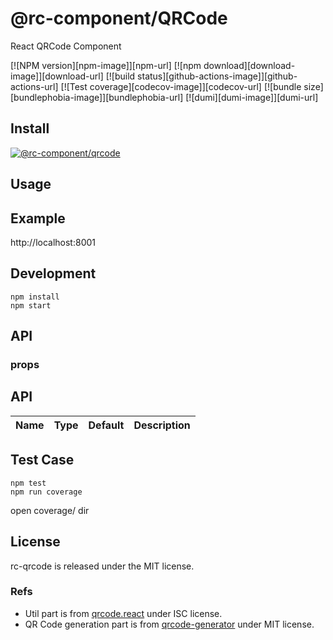 # @rc-component/QRCode

React QRCode Component

[![NPM version][npm-image]][npm-url]
[![npm download][download-image]][download-url]
[![build status][github-actions-image]][github-actions-url]
[![Test coverage][codecov-image]][codecov-url]
[![bundle size][bundlephobia-image]][bundlephobia-url]
[![dumi][dumi-image]][dumi-url]

## Install

[![@rc-component/qrcode](https://nodei.co/npm/@rc-component/qrcode.png)](https://npmjs.org/package/@rc-component/qrcode)

## Usage

## Example

http://localhost:8001

## Development

```
npm install
npm start
```

## API

### props

## API

| Name | Type | Default | Description |
| ---- | ---- | ------- | ----------- |

## Test Case

```
npm test
npm run coverage
```

open coverage/ dir

## License

rc-qrcode is released under the MIT license.

### Refs

- Util part is from [qrcode.react](https://github.com/zpao/qrcode.react) under ISC license.
- QR Code generation part is from [qrcode-generator](https://www.nayuki.io/page/qr-code-generator-library) under MIT license.
